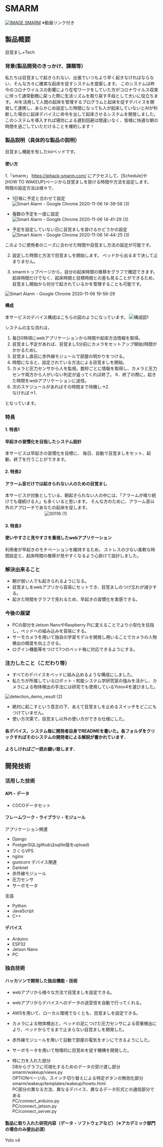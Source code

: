 # SMARM

[![IMAGE SMARM](https://user-images.githubusercontent.com/73453598/98379694-ed13b700-208a-11eb-8032-d70412bbb94f.png)](https://www.youtube.com/watch?v=IIMCaGkYzOM&feature=youtu.be)
※動画リンク付き

## 製品概要
目覚まし×Tech
### 背景(製品開発のきっかけ、課題等）
私たちは目覚ましで起きられない、出張でいつもより早く起きなければならない、そんな方々に確実な起床を促すシステムを提案します。
このシステムは昨今のコロナウイルスの影響により在宅ワークをしていた方がコロナウイルス収束に伴って通常勤務に戻った際に生活リズムを取り戻す手段として大いに役立ちます。
AIを活用して人間の起床を管理するプログラムと起床を促すデバイスを開発して連携し、あらかじめ設定した時間になっても人が起床していないとAIが判断した場合に起床デバイスに命令を出して起床させるシステムを開発しました。このシステムを導入すれば寝坊による遅刻回避は間違いなく、皆様に快適な朝の時間を過ごしていただけることを確約します！

### 製品説明（具体的な製品の説明）
目覚まし機能を有したIotベッドです。
#### 使い方
1.「smarm」 https://jphack-smarm.com/ にアクセスして、[Schedule]や[HOW TO WAKEUP]ページから目覚ましを掛ける時間や方法を設定します。  
時間の設定方法は様々で、
* 1日毎に予定と合わせて設定  
![Smart Alarm - Google Chrome 2020-11-06 14-39-58 (3)](https://user-images.githubusercontent.com/73453598/98354102-9b0b6b00-2063-11eb-9a10-a9e14fe3c861.gif)

* 複数の予定を一度に設定  
![Smart Alarm - Google Chrome 2020-11-06 14-41-29 (3)](https://user-images.githubusercontent.com/73453598/98354194-ba09fd00-2063-11eb-9362-0ba556e25528.gif)

* 予定を設定していない日に目覚ましを掛けるかどうかの設定  
![Smart Alarm - Google Chrome 2020-11-06 14-44-25 (3)](https://user-images.githubusercontent.com/73453598/98354458-1705b300-2064-11eb-97bf-588dac15cdb8.gif)

このように使用者のニーズに合わせた時間や目覚まし方法の設定が可能です。

2. 設定した時間と方法で目覚ましを開始します。
ベッドから出るまで決して止まりません。

3. smarmトップページから，自分の起床時間の推移をグラフで確認できます。
起床時間だけでなく、起床時間と目標時間との差も見ることができるため，目覚まし開始から何分で起きれているかを管理することも可能です。

![Smart Alarm - Google Chrome 2020-11-06 19-56-29](https://user-images.githubusercontent.com/73453598/98358656-6222c480-206a-11eb-836a-5fbdfb46e8d5.gif)




#### 構成
本サービスのデバイス構成はこちらの図のようになっています。
![構成図1](https://user-images.githubusercontent.com/73453598/98344625-dbb0b780-2056-11eb-8935-f7b26ac390a2.png)

システムの主な流れは，
1. 毎日0時頃にwebアプリケーションから時間や起床方法情報を取得。
2. 目覚まし予定があれば、目覚まし5分前にカメラをセットアップ開始(時間がかかるため)。
3. 目覚まし直前に赤外線モジュールで部屋の明かりをつける。
4. 時間になると、設定されている方法による目覚ましを開始。
5. カメラと圧力センサから人を監視。数秒ごとに情報を取得し、カメラと圧力センサ両方から人がいない判定が返ってくれば終了。
6．終了の際に，起きた時間をwebアプリケーションに送信。
7. 次のスケジュールがあればその時間まで待機し→2.  
   なければ→1．

となっています。

### 特長
#### 1. 特長1
#### 早起きの習慣化を目指したシステム設計
本サービスは早起きの習慣化を目標に、
毎日、自動で目覚ましをセット、起動、終了を行うことができます。

#### 2. 特長2
#### アラーム音だけでは起きられない人のための目覚まし
本サービスが対象としている、朝起きられない人の中には、「アラームが鳴り続けても寝続ける人」も多くいると思います。
そんな方のために、アラーム音以外のアプローチであなたの起床を促します。　  
　　　　　　　　　
![00116 (1)](https://user-images.githubusercontent.com/73453598/98352799-d9a02600-2061-11eb-87b3-33bf0222de31.gif)

#### 3. 特長3
#### 使いやすさと見やすさを重視したwebアプリケーション
利用者が早起きのモチベーションを維持するため，
ストレスの少ない柔軟な時間設定と、起床時間の推移が見やすくなるよう心掛けて設計しました。

### 解決出来ること
* 朝が弱い人でも起きられるようになる。
* 目覚ましをwebアプリから容易にセットでき、目覚ましのつけ忘れが減少する。
* 起きた時間をグラフで見れるため、早起きの習慣化を実感できる。
### 今後の展望
* PCの部分をJetson NanoやRaspberry Piに変えることでより小型化を目指し，ベッドへの組み込みを容易にする。
* サーモカメラを用いて独自の学習モデルを開発し用いることでカメラの人物検出の精度を向上させる。
* ログイン機能等をつけて1つのベッド毎に対応できるようにする。

### 注力したこと（こだわり等）
* すべてのデバイスをベッドに組み込めるような構成にしました。
* 私たちが所属しているロボット・知能システム学研究室の強みを活かし、カメラによる物体検出の手法には研究でも使用しているYolov4を選びました。

![detection_demo_result (2)](https://user-images.githubusercontent.com/73453598/98355081-0275ea80-2065-11eb-8d20-70f21f6649ca.gif)

* 絶対に起こすという意志の下、あえて目覚ましを止めるスイッチをどこにもつけていません。
* 使い方次第で，目覚まし以外の使い方ができる仕様にした。
#### 各デバイス，システム毎に開発者自身でREADMEを書いた。各フォルダをクリックすればそのシステムの開発者による解説が書かれています．
#### よろしければご一読お願い致します．

## 開発技術
### 活用した技術
#### API・データ
* COCOデータセット

#### フレームワーク・ライブラリ・モジュール
アプリケーション関連
* Django
* PostgerSQL(githubはsqlite版をupload)
* さくらVPS
* nginx
* gunicorn
デバイス関連
* Darknet
* 赤外線モジュール
* 圧力センサ
* サーボモータ

言語
* Python
* JavaScript
* C++


#### デバイス
* Arduino
* ESP32
* Jetson Nano
* PC

### 独自技術
#### ハッカソンで開発した独自機能・技術
* webアプリから様々な方法で目覚ましを設定できる。
* webアプリからデバイスへのデータの送受信を自動で行ってくれる。
* AWSを用いて、ローカル環境でなくとも、目覚ましを設定できる。
* カメラによる物体検出と，ベッドの足につけた圧力センサによる荷重検出により、ベッドからでるまで止まらない目覚ましを開発した。
* 赤外線モジュールを用いて自動で部屋の電気をオンにできるようにした。
* サーボモータを用いて物理的に目覚めを促す機構を開発した。

* 特に力を入れた部分  
DBからグラフに可視化するためのデータの受け渡し部分  
smarm/wakeup/views.py  
OPTIONページの，スイッチ切り替えによる特定ボタンの無効化部分  
smarm/wakeup/templates/wakeup/howto.html  
PC部分の異なる方法、異なるデバイス、異なるデータ形式との通信部分である  
PC/connect_arduino.py  
PC/connect_jetson.py  
PC/connect_server.py  

#### 製品に取り入れた研究内容（データ・ソフトウェアなど）（※アカデミック部門の場合のみ提出必須）
Yolo v4 
